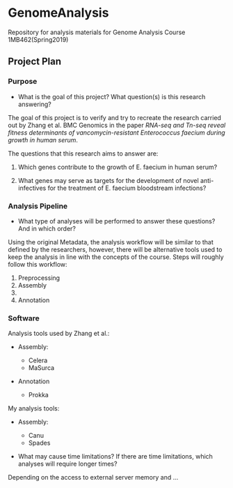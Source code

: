 # GenomeAnalysis
Repository for analysis materials for Genome Analysis Course 1MB462(Spring2019)

## Project Plan

### Purpose
* What is the goal of this project? What question(s) is this research answering?

The goal of this project is to verify and try to recreate the research carried out by Zhang et al. BMC Genomics in the paper *RNA-seq and Tn-seq reveal fitness determinants of vancomycin-resistant Enterococcus faecium during growth in human serum*.

The questions that this research aims to answer are:
1. Which genes contribute to the growth of E. faecium in human serum?

2. What genes may serve as targets for the development of novel anti-infectives for the treatment of E. faecium bloodstream infections?

### Analysis Pipeline

* What type of analyses will be performed to answer these questions? And in which order? 

Using the original Metadata, the analysis workflow will be similar to that defined by the researchers, however, there will be alternative tools used to keep the analysis in line with the concepts of the course. Steps will roughly follow this workflow:

1. Preprocessing 
2. Assembly
3. 
4. Annotation
### Software

Analysis tools used by Zhang et al.:

* Assembly:
  * Celera
  * MaSurca

* Annotation  
  * Prokka
  
My analysis tools:
* Assembly:
  * Canu
  * Spades

* What may cause time limitations? If there are time limitations, which analyses will require longer times?

 Depending on the access to external server memory and ...
